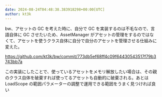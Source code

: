```yaml
---
date: 2024-08-24T04:48:38.383918298+00:00[UTC]
author: kt3k
---
```

bw、アセットの GC を考えた時に、自分で GC を実装するのは不毛なので、言語自体に GC させたいため、AssetManager がアセットの管理をするのではなくて、アセットを使うクラス自体に自分で自分のアセットを管理させる仕組みに変えた。

https://github.com/kt3k/bw/commit/773db5ef68ff4c09f64430543517f79b3743bb7a

この実装にしたことで、使っているアセットをメモリ解放したい場合は、その親のクラス自体を破棄すれば使ってるアセットも自動的に破棄される。あとは LoadScope の範囲パラメーターの調整で運用できる範囲をうまく見つければ良い
